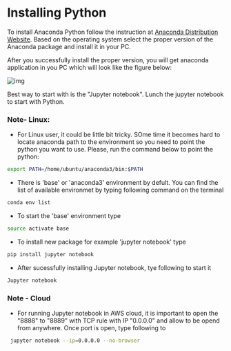 # Installing Python

To install Anaconda Python follow the instruction  at [Anaconda Distribution Website](https://www.anaconda.com/distribution/). Based on the operating system select the proper version of the Anaconda package and install it in your PC.

After you successfully install the proper version, you will get anaconda application in you PC which will look like the figure below:

![img](https://windows-1.com/wp-content/uploads/2019/09/Anaconda-Navigator-Screenshot-1.png)

Best way to start with is the "Jupyter notebook". Lunch the jupyter notebook to start with Python.

### Note- Linux: 

- For Linux user, it could be little bit tricky. SOme time it becomes hard to locate anaconda path to the environment so you need to point the python you want to use. Please, run the command below to point the python:

```bash
export PATH=/home/ubuntu/anaconda3/bin:$PATH
 ```
 
- There is 'base' or 'anaconda3' environment by defult. You can find the list of available environmet by typing following command on the terminal


```bash
conda env list
 ```
 
- To start the 'base' environment type


```bash
source activate base
 ```

- To install new package for example 'jupyter notebook' type


```bash
pip install jupyter notebook
 ```


- After sucessfully installing Jupyter notebook, tye following to start it


```bash
Jupyter notebook
 ```


### Note - Cloud

- For running Jupyter notebook in AWS cloud, it is important to open the "8888" to "8889" with TCP rule with IP "0.0.0.0" and allow to be opend from anywhere. Once port is open, type following to 


```bash
 jupyter notebook --ip=0.0.0.0 --no-browser
 ```

